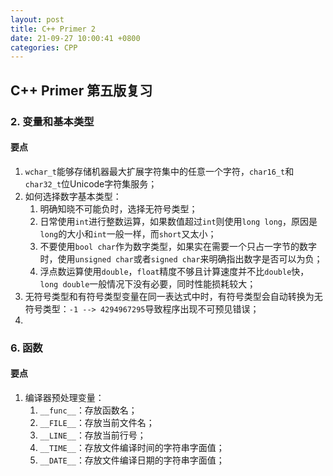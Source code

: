```yaml
---
layout: post
title: C++ Primer 2
date: 21-09-27 10:00:41 +0800
categories: CPP
---
```


## C++ Primer 第五版复习

### 2. 变量和基本类型

#### 要点

1.   `wchar_t`能够存储机器最大扩展字符集中的任意一个字符，`char16_t`和`char32_t`位Unicode字符集服务；
2.   如何选择数字基本类型：
     1.   明确知晓不可能负时，选择无符号类型；
     2.   日常使用`int`进行整数运算，如果数值超过`int`则使用`long long`，原因是`long`的大小和`int`一般一样，而`short`又太小；
     3.   不要使用`bool char`作为数字类型，如果实在需要一个只占一字节的数字时，使用`unsigned char`或者`signed char`来明确指出数字是否可以为负；
     4.   浮点数运算使用`double`，`float`精度不够且计算速度并不比`double`快，`long double`一般情况下没有必要，同时性能损耗较大；
3.   无符号类型和有符号类型变量在同一表达式中时，有符号类型会自动转换为无符号类型：`-1 --> 4294967295`导致程序出现不可预见错误；
4.   



### 6. 函数

#### 要点

1.   编译器预处理变量：
     1.   `__func__`：存放函数名；
     2.   `__FILE__`：存放当前文件名；
     3.   `__LINE__`：存放当前行号；
     4.   `__TIME__`：存放文件编译时间的字符串字面值；
     5.   `__DATE__`：存放文件编译日期的字符串字面值；

